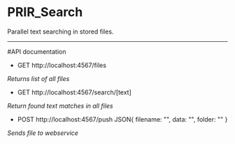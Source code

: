 # PRIR_Search

Parallel text searching in stored files.

--------------
#API documentation

- GET   http://localhost:4567/files
 
*Returns list of all files*
- GET   http://localhost:4567/search/[text]
  
*Return found text matches in all files* 
- POST  http://localhost:4567/push
  JSON{
        filename: "",
        data: "",
        folder: ""
     }

*Sends file to webservice*
